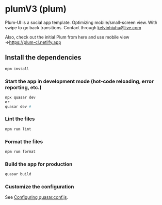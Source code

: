# plumV3 (plum)

Plum-UI is a social app template.
Optimizing mobile/small-screen view.
With swipe to go back transitions.
Contact through kelvinhiuhu@live.com

Also, check out the initial Plum from here and use mobile view =>https://plum-cl.netlify.app

## Install the dependencies

```bash
npm install
```

### Start the app in development mode (hot-code reloading, error reporting, etc.)

```bash
npx quasar dev
or
quasar dev #
```

### Lint the files

```bash
npm run lint
```

### Format the files

```bash
npm run format
```

### Build the app for production

```bash
quasar build
```

### Customize the configuration

See [Configuring quasar.conf.js](https://quasar.dev/quasar-cli/quasar-conf-js).
